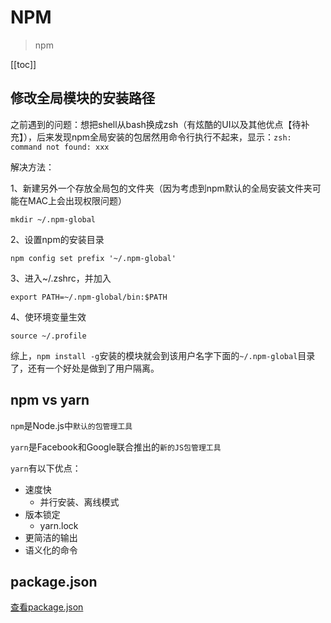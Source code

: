 # NPM
> npm

[[toc]]

## 修改全局模块的安装路径
之前遇到的问题：想把shell从bash换成zsh（有炫酷的UI以及其他优点【待补充】），后来发现npm全局安装的包居然用命令行执行不起来，显示：`zsh: command not found: xxx`

解决方法：

1、新建另外一个存放全局包的文件夹（因为考虑到npm默认的全局安装文件夹可能在MAC上会出现权限问题）
```
mkdir ~/.npm-global
```

2、设置npm的安装目录
```
npm config set prefix '~/.npm-global'
```

3、进入~/.zshrc，并加入
```
export PATH=~/.npm-global/bin:$PATH
```

4、使环境变量生效
```
source ~/.profile
```

综上，`npm install -g`安装的模块就会到该用户名字下面的`~/.npm-global`目录了，还有一个好处是做到了用户隔离。

## npm vs yarn
`npm`是Node.js中`默认的包管理工具`

`yarn`是Facebook和Google联合推出的`新的JS包管理工具`

`yarn`有以下优点：
 - 速度快
    - 并行安装、离线模式
 - 版本锁定
    - yarn.lock
 - 更简洁的输出
 - 语义化的命令

 ## package.json
 [查看package.json](./package)
 
